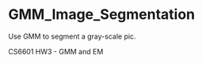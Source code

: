GMM_Image_Segmentation
======================

Use GMM to segment a gray-scale pic.

CS6601 HW3 - GMM and EM
